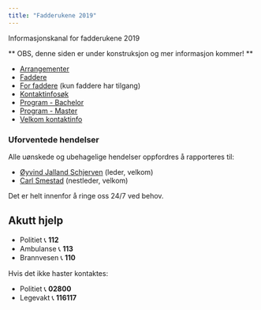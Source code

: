 ```yaml
---
title: "Fadderukene 2019"
---
```


Informasjonskanal for fadderukene 2019

** OBS, denne siden er under konstruksjon og mer informasjon kommer! **

* [Arrangementer](https://online.ntnu.no/wiki/online/fadderukene/2019-/arrangementer/)  
* [Faddere](https://online.ntnu.no/wiki/online/fadderukene/2019-/faddere/)  
* [For faddere](https://online.ntnu.no/wiki/online/fadderukene/2019-/fadder/) (kun faddere har tilgang) 
* [Kontaktinfosøk](https://online.ntnu.no/profile/user_search/)  
* [Program - Bachelor](https://online.ntnu.no/splash/)    
* [Program - Master](https://online.ntnu.no/splash/)  
* [Velkom kontaktinfo](https://online.ntnu.no/wiki/online/fadderukene/2019-/velkom)

### Uforventede hendelser
Alle uønskede og ubehagelige hendelser oppfordres å rapporteres til:

- [Øyvind Jalland Schjerven](https://online.ntnu.no/profile/view/yvindo/) (leder, velkom)  
- [Carl Smestad](https://online.ntnu.no/profile/view/carlofholy/) (nestleder, velkom)  

Det er helt innenfor å ringe oss 24/7 ved behov.  

Akutt hjelp
------------------------------------

- Politiet 📞 **112**  
- Ambulanse 📞 **113**  
- Brannvesen 📞 **110**

Hvis det ikke haster kontaktes:

- Politiet 📞 **02800**  
- Legevakt 📞 **116117**
